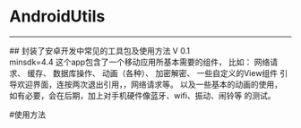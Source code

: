 # AndroidUtils
<hr/>
## 封装了安卓开发中常见的工具包及使用方法 
V 0.1<br/>
minsdk=4.4  
这个app包含了一个移动应用所基本需要的组件，  
比如： 网络请求、 缓存、 数据库操作、 动画（各种）、 加密解密、 一些自定义的View组件  
引导欢迎界面，连按两次退出引用，，网络请求等。
以及一些基本的动画的使用，
如有必要，会在后期，加上对手机硬件像蓝牙、wifi、振动、闹铃等 的测试。

#使用方法